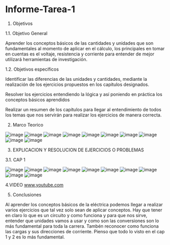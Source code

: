# Informe-Tarea-1

1.	Objetivos 

1.1.	 Objetivo General

  Aprender los conceptos básicos de las cantidades y unidades que son fundamentales al momento de aplicar en el cálculo, los principales en tomar en cuentas es el voltaje, resistencia y corriente para entender de mejor utilizará herramientas de investigación.
  
1.2.	Objetivos específicos 

  Identificar las diferencias de las unidades y cantidades, mediante la realización de los ejercicios propuestos en los capítulos designados.
  
  
  Resolver los ejercicios entendiendo la lógica y así poniendo en práctica los conceptos básicos aprendidos
  
  Realizar un resumen de los capítulos para llegar al entendimiento de todos los temas que nos servirán para realizar los ejercicios de manera correcta.
  
  2. Marco Teorico
  
  ![image](https://user-images.githubusercontent.com/116834366/201966172-8d890120-0a0f-4f56-aaec-d62a28404bbb.png)
![image](https://user-images.githubusercontent.com/116834366/201966280-45747c9f-56fa-4805-8384-268b1e4aa2b5.png)
![image](https://user-images.githubusercontent.com/116834366/201966308-c6be5bb4-f74f-4bdc-99e7-d5c34245fdc9.png)
![image](https://user-images.githubusercontent.com/116834366/201966366-2f194ba9-23c7-4785-972e-18044e969923.png)
![image](https://user-images.githubusercontent.com/116834366/201966394-44b41818-c583-4eeb-b876-1bf260f54a40.png)
![image](https://user-images.githubusercontent.com/116834366/201966442-0a08fba7-d687-46bc-ac4b-50ea84a0022e.png)
![image](https://user-images.githubusercontent.com/116834366/201966472-7efffdcf-6607-4a3a-bac8-2964aceafaa4.png)
![image](https://user-images.githubusercontent.com/116834366/201966523-1567517e-751a-44f3-90fa-4b271d91acef.png)
![image](https://user-images.githubusercontent.com/116834366/201966541-40c2657d-2ecb-4404-81ce-f64ee31b18ab.png)
![image](https://user-images.githubusercontent.com/116834366/201966587-22eace5b-276f-442c-a8e0-e230a96c4cf7.png)

3. 	EXPLICACION Y RESOLUCION DE EJERCICIOS O PROBLEMAS

3.1. CAP 1

![image](https://user-images.githubusercontent.com/116834366/201969387-7b168482-10e2-459c-896a-61cea183ff87.png)
![image](https://user-images.githubusercontent.com/116834366/201969493-fbccc61a-6d74-41b3-998f-735ee6aa35da.png)
![image](https://user-images.githubusercontent.com/116834366/201969630-71fb23cb-f572-43e2-a80d-aeb04a2767f2.png)
![image](https://user-images.githubusercontent.com/116834366/201969754-8f208aa7-e6ad-4ab4-afb8-2b967bff9293.png)
![image](https://user-images.githubusercontent.com/116834366/201970054-58ea8b8a-130d-45da-95de-6f24c47b3014.png)
![image](https://user-images.githubusercontent.com/116834366/201970175-b43fec0c-7d89-45f0-a5e5-601183d5325a.png)
![image](https://user-images.githubusercontent.com/116834366/201970291-418ace48-e682-4f96-a811-ac59016f756d.png)
![image](https://user-images.githubusercontent.com/116834366/201970494-6d9fbbc3-2b5e-48c8-bd96-df649a0043f9.png)
![image](https://user-images.githubusercontent.com/116834366/201970611-ab8080ea-2301-4d06-a6e7-772be4d28d1e.png)
![image](https://user-images.githubusercontent.com/116834366/201970688-0b1f006c-6d84-48ee-98c8-5cdf1f590571.png)

4.VIDEO
www.youtube.com

5. Conclusiones 

Al aprender los conceptos básicos de la eléctrica podemos llegar a realizar varios ejercicios que tal vez solo sean de aplicar conceptos. Hay que tener en claro lo que es un circuito y como funciona y para que nos sirve, entender que unidades vamos a usar y como son las conversiones son lo más fundamental para toda la carrera. Tambén reconocer como funciona las cargas y sus direcciones de corriente. Pienso que todo lo visto en el cap 1 y 2 es lo más fundamental.


	
